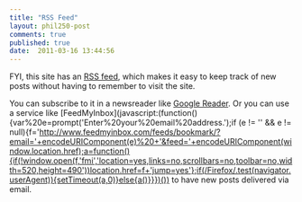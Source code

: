 ```yaml
---
title: "RSS Feed"
layout: phil250-post
comments: true
published: true
date:  2011-03-16 13:44:56
---
```


FYI, this site has an [RSS feed](atom.xml), which makes it easy to keep track of new posts without having to remember to visit the site.

You can subscribe to it in a newsreader like [Google Reader](http://reader.google.com). Or you can use a service like [FeedMyInbox](javascript:(function(){var%20e=prompt('Enter%20your%20email%20address.');if (e != '' && e != null){f='http://www.feedmyinbox.com/feeds/bookmark/?email='+encodeURIComponent(e)%20+'&feed='+encodeURIComponent(window.location.href);a=function(){if(!window.open(f,'fmi','location=yes,links=no,scrollbars=no,toolbar=no,width=520,height=490'))location.href=f+'jump=yes'};if(/Firefox/.test(navigator.userAgent)){setTimeout(a,0)}else{a()}}})()) to have new posts delivered via email.

